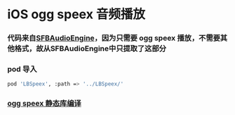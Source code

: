 # iOS ogg speex 音频播放


### 代码来自[SFBAudioEngine](https://github.com/sbooth/SFBAudioEngine)，因为只需要 ogg speex 播放，不需要其他格式，故从SFBAudioEngine中只提取了这部分

### pod 导入
```sh
pod 'LBSpeex', :path => '../LBSpeex/'
```

### [ogg speex 静态库编译](https://github.com/ryanwangh/OggSpeex/blob/main/Script/build.md)




